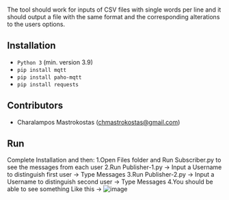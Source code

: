 
### 
The tool should work for inputs of CSV files with single words per line and it should output a file with the same format and the corresponding alterations to the users options.

## Installation
* `Python 3` (min. version 3.9)
* `pip install mqtt `
* `pip install paho-mqtt `
* `pip install requests`


## Contributors
* Charalampos Mastrokostas (chmastrokostas@gmail.com)


## Run
Complete Installation and then:
1.Open Files folder and Run Subscriber.py to see the messages from each user
2.Run Publisher-1.py -> Input a Username to distinguish first user -> Type Messages 
3.Run Publisher-2.py -> Input a Username to distinguish second user -> Type Messages 
4.You should be able to see something Like this ->
![image](https://user-images.githubusercontent.com/53084462/170348663-61e74d24-bd34-4a50-9bc9-c5112b6e79f1.png)

